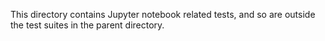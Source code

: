 This directory contains Jupyter notebook related tests, and so are
outside the test suites in the parent directory.
